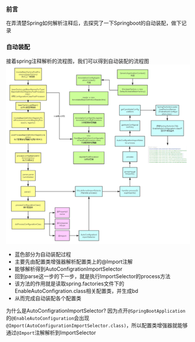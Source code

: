 ### 前言
在弄清楚Spring如何解析注释后，去探究了一下Springboot的自动装配，做下记录
### 自动装配
接着spring注释解析的流程图，我们可以得到自动装配的流程图
![在这里插入图片描述](java源码浅析之SpringBoot自动装配.assets/20210526210905862.png)
* 蓝色部分为自动装配过程
* 主要先由配置类增强器解析配置类上的@Import注解
* 能够解析得到AutoConfigrationImportSelector
* 回到parse这一步的下一步，就是执行ImportSelector的process方法
* 该方法的作用就是读取spring.factories文件下的EnableAutoConfigration.class相关配置类，并生成bd
* 从而完成自动装配各个配置类


为什么是AutoConfigrationImportSelector?
因为点开```@SpringBootApplication```的```@EnableAutoConfiguration```会出现```@Import(AutoConfigurationImportSelector.class)```，所以配置类增强器就能够通过```@Import```注解解析到ImportSelector